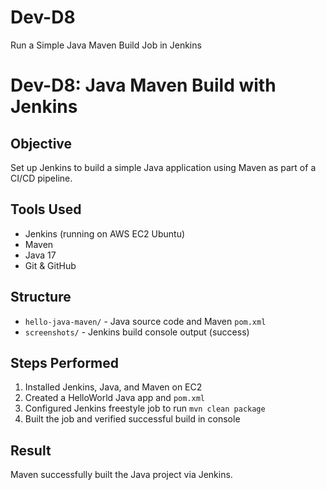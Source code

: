 # Dev-D8
  Run a Simple Java Maven Build Job in Jenkins
# Dev-D8: Java Maven Build with Jenkins

## Objective
Set up Jenkins to build a simple Java application using Maven as part of a CI/CD pipeline.

## Tools Used
- Jenkins (running on AWS EC2 Ubuntu)
- Maven
- Java 17
- Git & GitHub

## Structure
- `hello-java-maven/` - Java source code and Maven `pom.xml`
- `screenshots/` - Jenkins build console output (success)

## Steps Performed
1. Installed Jenkins, Java, and Maven on EC2
2. Created a HelloWorld Java app and `pom.xml`
3. Configured Jenkins freestyle job to run `mvn clean package`
4. Built the job and verified successful build in console

## Result
Maven successfully built the Java project via Jenkins.
